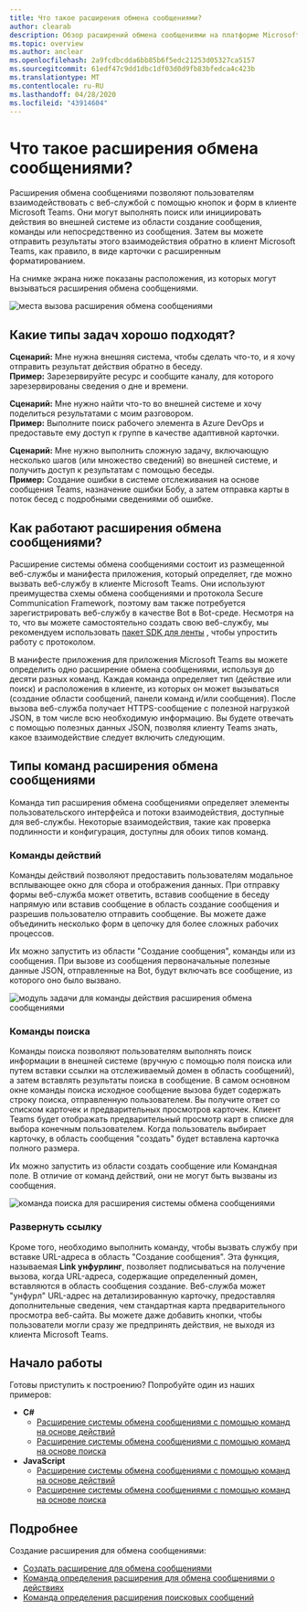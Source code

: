 ```yaml
---
title: Что такое расширения обмена сообщениями?
author: clearab
description: Обзор расширений обмена сообщениями на платформе Microsoft Teams
ms.topic: overview
ms.author: anclear
ms.openlocfilehash: 2a9fcdbcdda6bb85b6f5edc21253d05327ca5157
ms.sourcegitcommit: 61edf47c9dd1dbc1df03d0d9fb83bfedca4c423b
ms.translationtype: MT
ms.contentlocale: ru-RU
ms.lasthandoff: 04/28/2020
ms.locfileid: "43914604"
---
```

# <a name="what-are-messaging-extensions"></a>Что такое расширения обмена сообщениями?

Расширения обмена сообщениями позволяют пользователям взаимодействовать с веб-службой с помощью кнопок и форм в клиенте Microsoft Teams. Они могут выполнять поиск или инициировать действия во внешней системе из области создание сообщения, команды или непосредственно из сообщения. Затем вы можете отправить результаты этого взаимодействия обратно в клиент Microsoft Teams, как правило, в виде карточки с расширенным форматированием.

На снимке экрана ниже показаны расположения, из которых могут вызываться расширения обмена сообщениями.

![места вызова расширения обмена сообщениями](~/assets/images/messaging-extension-invoke-locations.png)

## <a name="what-kinds-of-tasks-are-they-good-for"></a>Какие типы задач хорошо подходят?

**Сценарий:** Мне нужна внешняя система, чтобы сделать что-то, и я хочу отправить результат действия обратно в беседу. \
**Пример:** Зарезервируйте ресурс и сообщите каналу, для которого зарезервированы сведения о дне и времени.

**Сценарий:** Мне нужно найти что-то во внешней системе и хочу поделиться результатами с моим разговором. \
**Пример:**  Выполните поиск рабочего элемента в Azure DevOps и предоставьте ему доступ к группе в качестве адаптивной карточки.

**Сценарий:** Мне нужно выполнить сложную задачу, включающую несколько шагов (или множество сведений) во внешней системе, и получить доступ к результатам с помощью беседы. \
**Пример:** Создание ошибки в системе отслеживания на основе сообщения Teams, назначение ошибки Бобу, а затем отправка карты в поток бесед с подробными сведениями об ошибке.

## <a name="how-do-messaging-extensions-work"></a>Как работают расширения обмена сообщениями?

Расширение системы обмена сообщениями состоит из размещенной веб-службы и манифеста приложения, который определяет, где можно вызвать веб-службу в клиенте Microsoft Teams. Они используют преимущества схемы обмена сообщениями и протокола Secure Communication Framework, поэтому вам также потребуется зарегистрировать веб-службу в качестве Bot в Bot-среде. Несмотря на то, что вы можете самостоятельно создать свою веб-службу, мы рекомендуем использовать [пакет SDK для ленты](https://github.com/microsoft/botframework) , чтобы упростить работу с протоколом.

В манифесте приложения для приложения Microsoft Teams вы можете определить одно расширение обмена сообщениями, используя до десяти разных команд. Каждая команда определяет тип (действие или поиск) и расположения в клиенте, из которых он может вызываться (создание области сообщений, панели команд и/или сообщения). После вызова веб-служба получает HTTPS-сообщение с полезной нагрузкой JSON, в том числе всю необходимую информацию. Вы будете отвечать с помощью полезных данных JSON, позволяя клиенту Teams знать, какое взаимодействие следует включить следующим.

## <a name="types-of-messaging-extension-commands"></a>Типы команд расширения обмена сообщениями

Команда тип расширения обмена сообщениями определяет элементы пользовательского интерфейса и потоки взаимодействия, доступные для веб-службы. Некоторые взаимодействия, такие как проверка подлинности и конфигурация, доступны для обоих типов команд.

### <a name="action-commands"></a>Команды действий

Команды действий позволяют предоставить пользователям модальное всплывающее окно для сбора и отображения данных. При отправку формы веб-служба может ответить, вставив сообщение в беседу напрямую или вставив сообщение в область создание сообщения и разрешив пользователю отправить сообщение. Вы можете даже объединить несколько форм в цепочку для более сложных рабочих процессов.

Их можно запустить из области "Создание сообщения", команды или из сообщения. При вызове из сообщения первоначальные полезные данные JSON, отправленные на Bot, будут включать все сообщение, из которого оно было вызвано.

![модуль задачи для команды действия расширения обмена сообщениями](~/assets/images/task-module.png)

### <a name="search-commands"></a>Команды поиска

Команды поиска позволяют пользователям выполнять поиск информации в внешней системе (вручную с помощью поля поиска или путем вставки ссылки на отслеживаемый домен в область сообщений), а затем вставлять результаты поиска в сообщение. В самом основном окне команды поиска исходное сообщение вызова будет содержать строку поиска, отправленную пользователем. Вы получите ответ со списком карточек и предварительных просмотров карточек. Клиент Teams будет отображать предварительный просмотр карт в списке для выбора конечным пользователем. Когда пользователь выбирает карточку, в область сообщения "создать" будет вставлена карточка полного размера.

Их можно запустить из области создать сообщение или Командная поле. В отличие от команд действий, они не могут быть вызваны из сообщения.

![команда поиска для расширения системы обмена сообщениями](~/assets/images/search-extension.png)

### <a name="link-unfurling"></a>Развернуть ссылку

Кроме того, необходимо выполнить команду, чтобы вызвать службу при вставке URL-адреса в область "Создание сообщения". Эта функция, называемая **Link унфурлинг**, позволяет подписываться на получение вызова, когда URL-адреса, содержащие определенный домен, вставляются в область сообщения создание. Веб-служба может "унфурл" URL-адрес на детализированную карточку, предоставляя дополнительные сведения, чем стандартная карта предварительного просмотра веб-сайта. Вы можете даже добавить кнопки, чтобы пользователи могли сразу же предпринять действия, не выходя из клиента Microsoft Teams.

## <a name="get-started"></a>Начало работы

Готовы приступить к построению? Попробуйте один из наших примеров:

* **C#**
  * [Расширение системы обмена сообщениями с помощью команд на основе действий](https://github.com/microsoft/BotBuilder-Samples/tree/master/samples/csharp_dotnetcore/51.teams-messaging-extensions-action)
  * [Расширение системы обмена сообщениями с помощью команд на основе поиска](https://github.com/microsoft/BotBuilder-Samples/tree/master/samples/csharp_dotnetcore/50.teams-messaging-extensions-search)
* **JavaScript**
  * [Расширение системы обмена сообщениями с помощью команд на основе действий](https://github.com/microsoft/BotBuilder-Samples/tree/master/samples/javascript_nodejs/51.teams-messaging-extensions-action)
  * [Расширение системы обмена сообщениями с помощью команд на основе поиска](https://github.com/microsoft/BotBuilder-Samples/tree/master/samples/javascript_nodejs/50.teams-messaging-extensions-search)

## <a name="learn-more"></a>Подробнее

Создание расширения для обмена сообщениями:

* [Создать расширение для обмена сообщениями](~/messaging-extensions/how-to/create-messaging-extension.md)
* [Команда определения расширения для обмена сообщениями о действиях](~/messaging-extensions/how-to/action-commands/define-action-command.md)
* [Команда определения расширения поисковых сообщений](~/messaging-extensions/how-to/search-commands/define-search-command.md)
